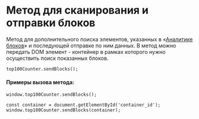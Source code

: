 # Метод для сканирования и отправки блоков

Метод для дополнительного поиска элементов, указанных в «[Аналитике блоков](../podklyuchenie-i-nastroika-analitiki-blokov/rekomendacii-po-nastroike-i-ispolzovaniyu.md)» и последующей отправке по ним данных. В метод можно передать DOM элемент - контейнер в рамках которого нужно осуществить поиск показанных блоков.

```
top100Counter.sendBlocks();
```

#### Примеры вызова метода:

```
window.top100Counter.sendBlocks();
```

```
const container = document.getElementById('container_id'); 
window.top100Counter.sendBlocks(container);
```
